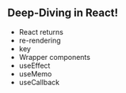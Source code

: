 ## Deep-Diving in React!

- React returns
- re-rendering
- key
- Wrapper components
- useEffect
- useMemo
- useCallback
